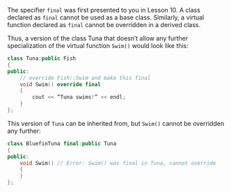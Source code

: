 [//]: # (### Using final to Prevent Function Overriding)

The specifier `final` was first presented to you in Lesson 10. A class declared as `final` cannot be used as a base class. Similarly, a virtual function declared as `final` cannot be overridden in a derived class.

Thus, a version of the class Tuna that doesn’t allow any further specialization of the virtual function `Swim()` would look like this:

```cpp
class Tuna:public Fish 
{ 
public: 
    // override Fish::Swim and make this final 
    void Swim() override final 
    { 
        cout << “Tuna swims!” << endl; 
    } 
};
```

This version of `Tuna` can be inherited from, but `Swim()` cannot be overridden any further:

```cpp
class BluefinTuna final:public Tuna 
{ 
public: 
    void Swim() // Error: Swim() was final in Tuna, cannot override 
    { 
    } 
};
```
